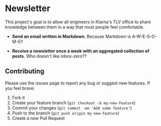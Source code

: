# Newsletter

This project's goal is to allow all engineers in Klarna's TLV office to share knowledge between them in a way that most people feel comfortable.

 - **Send an email written in Markdown**. Because Markdown is A-W-E-S-O-M-E!!
   
 - **Receive a newsletter once a week with an aggregated collection of posts**. Who doesn't like inbox-zero??

## Contributing

Please use the issues page to report any bug or suggest new features. If you feel brave:

1. Fork it
2. Create your feature branch (`git checkout -b my-new-feature`)
3. Commit your changes (`git commit -am 'Add some feature'`)
4. Push to the branch (`git push origin my-new-feature`)
5. Create a new Pull Request
